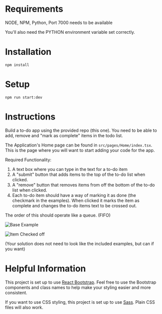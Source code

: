 # Requirements

NODE,
NPM,
Python,
Port 7000 needs to be available

You'll also need the PYTHON environment variable set correctly.

# Installation

`npm install`

# Setup

`npm run start:dev`

# Instructions
Build a to-do app using the provided repo (this one). You need to be able to add, remove and "mark as complete" items in the todo list.

The Application's Home page can be found in `src/pages/Home/index.tsx`. This is the page where you will want to start adding your code for the app.

Required Functionality:
1. A text box where you can type in the text for a to-do item
2. A "submit" button that adds items to the top of the to-do list when clicked.
3. A "remove" button that removes items from off the bottom of the to-do list when clicked.
4. Each to-do item should have a way of marking it as done (the checkmark in the examples). When clicked it marks the item as complete and changes the to-do items text to be crossed out.

The order of this should operate like a queue. (FIFO)

![Base Example](https://github.com/matweaver7/todo_interview_app/blob/main/readme_images/base_todo.png?raw=true)


![Item Checked off](https://github.com/matweaver7/todo_interview_app/blob/main/readme_images/todo_checked.png?raw=true)

(Your solution does not need to look like the included examples, but can if you want)

# Helpful Information

This project is set up to use [React Bootstrap](https://react-bootstrap.github.io/). Feel free to use the Bootstrap components and class names to help make your styling easier and more consistent.

If you want to use CSS styling, this project is set up to use [Sass](https://sass-lang.com/documentation/). Plain CSS files will also work.
